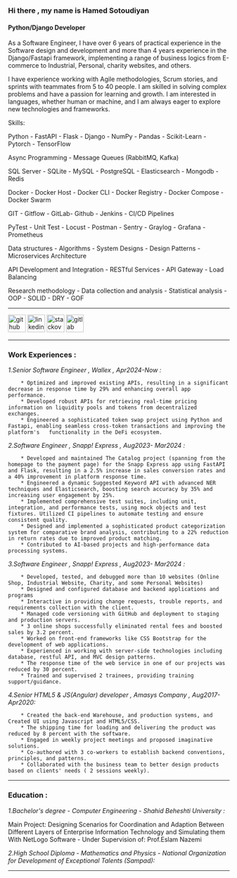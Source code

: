 ### Hi there , my name is Hamed Sotoudiyan
#### Python/Django Developer

As a Software Engineer, I have over 6 years of practical experience in the Software design and development
and more than 4 years experience in the Django/Fastapi framework, implementing a range of business logics
from E-commerce to Industrial, Personal, charity websites, and others.

I have experience working with Agile methodologies, Scrum stories, and sprints with teammates 
from 5 to 40 people. I am skilled in solving complex problems and have a passion for learning and growth. 
I am interested in languages, whether human or machine, 
and I am always eager to explore new technologies and frameworks.

Skills: 

Python - FastAPI - Flask - Django - NumPy - Pandas - Scikit-Learn - Pytorch - TensorFlow

Async Programming - Message Queues (RabbitMQ, Kafka)

SQL Server - SQLite - MySQL - PostgreSQL - Elasticsearch - Mongodb - Redis

Docker - Docker Host - Docker CLI - Docker Registry - Docker Compose - Docker Swarm

GIT - Gitflow - GitLab- Github - Jenkins - CI/CD Pipelines

PyTest - Unit Test - Locust - Postman - Sentry - Graylog - Grafana - Prometheus

Data structures - Algorithms - System Designs - Design Patterns - Microservices Architecture

API Development and Integration - RESTful Services - API Gateway - Load Balancing

Research methodology - Data collection and analysis - Statistical analysis - OOP - SOLID - DRY - GOF

---------------------------------------------------------------------------------------------------

[<img src='https://cdn.jsdelivr.net/npm/simple-icons@3.0.1/icons/github.svg' alt='github' height='40'>](https://github.com/Hamed-Sotoudiyan)  [<img src='https://cdn.jsdelivr.net/npm/simple-icons@3.0.1/icons/linkedin.svg' alt='linkedin' height='40'>](https://www.linkedin.com/in/hamed-sotoudiyan/)  [<img src='https://cdn.jsdelivr.net/npm/simple-icons@3.0.1/icons/stackoverflow.svg' alt='stackoverflow' height='40'>](https://stackoverflow.com/users/https://stackoverflow.com/users/13000007/hamed-sotoudiyan)  [<img src='https://cdn.jsdelivr.net/npm/simple-icons@3.0.1/icons/gitlab.svg' alt='gitlab' height='40'>](https://gitlab.com/Hamed-Sotoudiyan)  

---------------------------------------------------------------------------------------------------
### Work Experiences :

*1.Senior Software Engineer , Wallex , Apr2024-Now :*
  
        * Optimized and improved existing APIs, resulting in a significant decrease in response time by 29% and enhancing overall app performance. 
        * Developed robust APIs for retrieving real-time pricing information on liquidity pools and tokens from decentralized exchanges. 
        * Engineered a sophisticated token swap project using Python and Fastapi, enabling seamless cross-token transactions and improving the platform's   functionality in the DeFi ecosystem.
        


*2.Software Engineer , Snapp! Express  , Aug2023- Mar2024 :*
  
        * Developed and maintained The Catalog project (spanning from the homepage to the payment page) for the Snapp Express app using FastAPI and Flask, resulting in a 2.5% increase in sales conversion rates and a 40% improvement in platform response time.
        * Engineered a dynamic Suggested Keyword API with advanced NER techniques and Elasticsearch, boosting search accuracy by 35% and increasing user engagement by 25%.
        * Implemented comprehensive test suites, including unit, integration, and performance tests, using mock objects and test fixtures. Utilized CI pipelines to automate testing and ensure consistent quality.
        * Designed and implemented a sophisticated product categorization system for comparative brand analysis, contributing to a 22% reduction in return rates due to improved product matching.
        * Contributed to AI-based projects and high-performance data processing systems.


*3.Software Engineer , Snapp! Express  , Aug2023- Mar2024 :*
  
        * Developed, tested, and debugged more than 10 websites (Online Shop, Industrial Website, Charity, and some Personal Websites)
        * Designed and configured database and backend applications and programs
        * Interactive in providing change requests, trouble reports, and requirements collection with the client.
        * Managed code versioning with GitHub and deployment to staging and production servers.
        * 3 online shops successfully eliminated rental fees and boosted sales by 3.2 percent.
        * Worked on front-end frameworks like CSS Bootstrap for the development of web applications.
        * Experienced in working with server-side technologies including database, restful API, and MVC design patterns.
        * The response time of the web service in one of our projects was reduced by 30 percent.
        * Trained and supervised 2 trainees, providing training support/guidance.
          

*4.Senior HTML5 & JS(Angular) developer , Amasys Company , Aug2017-Apr2020:*
 
        * Created the back-end Warehouse, and production systems, and Created UI using Javascript and HTML5/CSS.
        * The shipping time for loading and delivering the product was reduced by 8 percent with the software.
        * Engaged in weekly project meetings and proposed imaginative solutions.
        * Co-authored with 3 co-workers to establish backend conventions, principles, and patterns.
        * Collaborated with the business team to better design products based on clients' needs ( 2 sessions weekly).

---------------------------------------------------------------------------------------------------

### Education :
    
*1.Bachelor's degree - Computer Engineering - Shahid Beheshti University :*

  Main Project: Designing Scenarios for Coordination and Adaption Between Different Layers of Enterprise Information Technology and Simulating them With NetLogo Software - Under Supervision of: Prof.Eslam Nazemi 

*2.High School Diploma - Mathematics and Physics - National Organization for Development of Exceptional Talents (Sampad):* 

---------------------------------------------------------------------------------------------------
